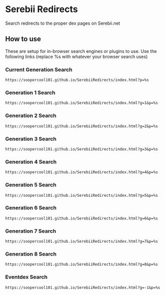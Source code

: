 # Serebii Redirects
Search redirects to the proper dex pages on Serebii.net

## How to use
These are setup for in-browser search engines or plugins to use. Use the following links (replace %s with whatever your browser search uses)

### Current Generation Search
`https://soopercool101.github.io/SerebiiRedirects/index.html?p=%s`

### Generation 1 Search
`https://soopercool101.github.io/SerebiiRedirects/index.html?g=1&p=%s`

### Generation 2 Search
`https://soopercool101.github.io/SerebiiRedirects/index.html?g=2&p=%s`

### Generation 3 Search
`https://soopercool101.github.io/SerebiiRedirects/index.html?g=3&p=%s`

### Generation 4 Search
`https://soopercool101.github.io/SerebiiRedirects/index.html?g=4&p=%s`

### Generation 5 Search
`https://soopercool101.github.io/SerebiiRedirects/index.html?g=5&p=%s`

### Generation 6 Search
`https://soopercool101.github.io/SerebiiRedirects/index.html?g=6&p=%s`

### Generation 7 Search
`https://soopercool101.github.io/SerebiiRedirects/index.html?g=7&p=%s`

### Generation 8 Search
`https://soopercool101.github.io/SerebiiRedirects/index.html?g=8&p=%s`

### Eventdex Search
`https://soopercool101.github.io/SerebiiRedirects/index.html?g=-1&p=%s`
